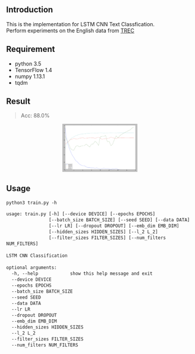 ## Introduction
This is the implementation for LSTM CNN Text Classfication. <br>
Perform experiments on the English data from [TREC](http://cogcomp.org/Data/QA/QC/)

## Requirement
* python 3.5
* TensorFlow 1.4
* numpy 1.13.1
* tqdm

## Result

> Acc: 88.0%
<p align="center"><img width="40%" src="result.png" /></p>

## Usage
```
python3 train.py -h
```


```
usage: train.py [-h] [--device DEVICE] [--epochs EPOCHS]
                [--batch_size BATCH_SIZE] [--seed SEED] [--data DATA]
                [--lr LR] [--dropout DROPOUT] [--emb_dim EMB_DIM]
                [--hidden_sizes HIDDEN_SIZES] [--l_2 L_2]
                [--filter_sizes FILTER_SIZES] [--num_filters NUM_FILTERS]

LSTM CNN Classification

optional arguments:
  -h, --help            show this help message and exit
  --device DEVICE
  --epochs EPOCHS
  --batch_size BATCH_SIZE
  --seed SEED
  --data DATA
  --lr LR
  --dropout DROPOUT
  --emb_dim EMB_DIM
  --hidden_sizes HIDDEN_SIZES
  --l_2 L_2
  --filter_sizes FILTER_SIZES
  --num_filters NUM_FILTERS
```
